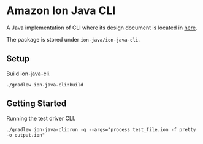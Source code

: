 # Amazon Ion Java CLI
A Java implementation of CLI where its design document is located in [here](https://github.com/amazon-ion/ion-test-driver#design).

The package is stored under `ion-java/ion-java-cli`.

## Setup
Build ion-java-cli.
```
./gradlew ion-java-cli:build
```

## Getting Started
Running the test driver CLI.

```
./gradlew ion-java-cli:run -q --args="process test_file.ion -f pretty -o output.ion"
```
